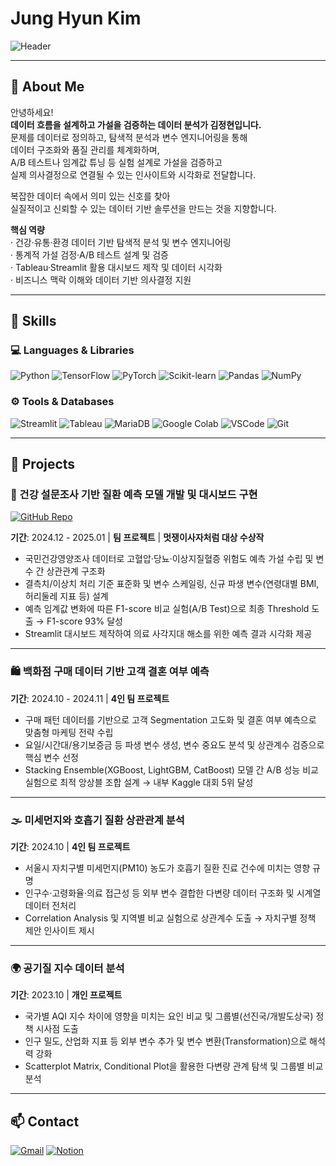 # Jung Hyun Kim

![Header](https://capsule-render.vercel.app/api?type=waving&height=200&text=Welcome%20to%20My%20GitHub!&fontAlign=40&fontAlignY=40&color=gradient)

---

## 👋 About Me

안녕하세요!  
**데이터 흐름을 설계하고 가설을 검증하는 데이터 분석가 김정현입니다.**  
문제를 데이터로 정의하고, 탐색적 분석과 변수 엔지니어링을 통해  
데이터 구조화와 품질 관리를 체계화하며,  
A/B 테스트나 임계값 튜닝 등 실험 설계로 가설을 검증하고  
실제 의사결정으로 연결될 수 있는 인사이트와 시각화로 전달합니다.

복잡한 데이터 속에서 의미 있는 신호를 찾아  
실질적이고 신뢰할 수 있는 데이터 기반 솔루션을 만드는 것을 지향합니다.

**핵심 역량**  
· 건강·유통·환경 데이터 기반 탐색적 분석 및 변수 엔지니어링  
· 통계적 가설 검정·A/B 테스트 설계 및 검증  
· Tableau·Streamlit 활용 대시보드 제작 및 데이터 시각화  
· 비즈니스 맥락 이해와 데이터 기반 의사결정 지원

---

## 🧠 Skills

### 💻 Languages & Libraries
![Python](https://img.shields.io/badge/Python-3776AB.svg?&style=for-the-badge&logo=python&logoColor=white)
![TensorFlow](https://img.shields.io/badge/TensorFlow-FF6F00.svg?&style=for-the-badge&logo=tensorflow&logoColor=white)
![PyTorch](https://img.shields.io/badge/PyTorch-EE4C2C.svg?&style=for-the-badge&logo=pytorch&logoColor=white)
![Scikit-learn](https://img.shields.io/badge/Scikit--learn-F7931E.svg?&style=for-the-badge&logo=scikit-learn&logoColor=white)
![Pandas](https://img.shields.io/badge/Pandas-150458.svg?&style=for-the-badge&logo=pandas&logoColor=white)
![NumPy](https://img.shields.io/badge/NumPy-013243.svg?&style=for-the-badge&logo=numpy&logoColor=white)

### ⚙️ Tools & Databases
![Streamlit](https://img.shields.io/badge/Streamlit-FF4B4B.svg?&style=for-the-badge&logo=streamlit&logoColor=white)
![Tableau](https://img.shields.io/badge/Tableau-E97627.svg?&style=for-the-badge&logo=tableau&logoColor=white)
![MariaDB](https://img.shields.io/badge/MariaDB-003545.svg?&style=for-the-badge&logo=mariadb&logoColor=white)
![Google Colab](https://img.shields.io/badge/Colab-F9AB00.svg?&style=for-the-badge&logo=googlecolab&logoColor=white)
![VSCode](https://img.shields.io/badge/VSCode-007ACC.svg?&style=for-the-badge&logo=visualstudiocode&logoColor=white)
![Git](https://img.shields.io/badge/Git-F05032.svg?&style=for-the-badge&logo=git&logoColor=white)

---

## 💼 Projects

### 🔬 건강 설문조사 기반 질환 예측 모델 개발 및 대시보드 구현  
[![GitHub Repo](https://img.shields.io/badge/Repository-181717?style=for-the-badge&logo=github&logoColor=white)](https://github.com/jhk4308/health-survey-disease-prediction)

**기간**: 2024.12 - 2025.01 | **팀 프로젝트** | **멋쟁이사자처럼 대상 수상작**  
- 국민건강영양조사 데이터로 고혈압·당뇨·이상지질혈증 위험도 예측 가설 수립 및 변수 간 상관관계 구조화  
- 결측치/이상치 처리 기준 표준화 및 변수 스케일링, 신규 파생 변수(연령대별 BMI, 허리둘레 지표 등) 설계  
- 예측 임계값 변화에 따른 F1-score 비교 실험(A/B Test)으로 최종 Threshold 도출 → F1-score 93% 달성  
- Streamlit 대시보드 제작하여 의료 사각지대 해소를 위한 예측 결과 시각화 제공  

---

### 🛍️ 백화점 구매 데이터 기반 고객 결혼 여부 예측

**기간**: 2024.10 - 2024.11 | **4인 팀 프로젝트**  
- 구매 패턴 데이터를 기반으로 고객 Segmentation 고도화 및 결혼 여부 예측으로 맞춤형 마케팅 전략 수립  
- 요일/시간대/용기보증금 등 파생 변수 생성, 변수 중요도 분석 및 상관계수 검증으로 핵심 변수 선정  
- Stacking Ensemble(XGBoost, LightGBM, CatBoost) 모델 간 A/B 성능 비교 실험으로 최적 앙상블 조합 설계 → 내부 Kaggle 대회 5위 달성  

---

### 🌫️ 미세먼지와 호흡기 질환 상관관계 분석

**기간**: 2024.10 | **4인 팀 프로젝트**  
- 서울시 자치구별 미세먼지(PM10) 농도가 호흡기 질환 진료 건수에 미치는 영향 규명  
- 인구수·고령화율·의료 접근성 등 외부 변수 결합한 다변량 데이터 구조화 및 시계열 데이터 전처리  
- Correlation Analysis 및 지역별 비교 실험으로 상관계수 도출 → 자치구별 정책 제안 인사이트 제시  

---

### 🌍 공기질 지수 데이터 분석

**기간**: 2023.10 | **개인 프로젝트**  
- 국가별 AQI 지수 차이에 영향을 미치는 요인 비교 및 그룹별(선진국/개발도상국) 정책 시사점 도출  
- 인구 밀도, 산업화 지표 등 외부 변수 추가 및 변수 변환(Transformation)으로 해석력 강화  
- Scatterplot Matrix, Conditional Plot을 활용한 다변량 관계 탐색 및 그룹별 비교 분석  

---

## 📫 Contact

[![Gmail](https://img.shields.io/badge/Gmail-D14836?style=for-the-badge&logo=gmail&logoColor=white)](mailto:jhk2858@gmail.com)
[![Notion](https://img.shields.io/badge/Notion-000000?style=for-the-badge&logo=notion&logoColor=white)](https://www.notion.so/Jung-Hyun-Kim-b170ecdbdebe48b0b4c79ce6e7a2335f)




